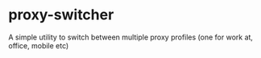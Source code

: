 # proxy-switcher
A simple utility to switch between multiple proxy profiles (one for work at, office, mobile etc)
